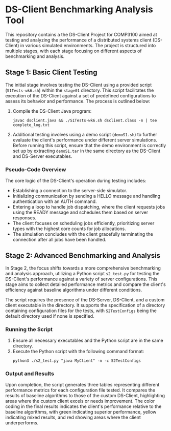 # DS-Client Benchmarking Analysis Tool

This repository contains a the DS-Client Project for COMP3100 aimed at testing and analyzing the performance of a distributed systems client (DS-Client) in various simulated environments. The project is structured into multiple stages, with each stage focusing on different aspects of benchmarking and analysis.

## Stage 1: Basic Client Testing

The initial stage involves testing the DS-Client using a provided script (`S1Tests-wk6.sh`) within the `stage01` directory. This script facilitates the execution of the DS-Client against a set of predefined configurations to assess its behavior and performance. The process is outlined below:

1. Compile the DS-Client Java program:
   ```
   javac dsclient.java && ./S1Tests-wk6.sh dsclient.class -n | tee complete_log.txt
   ```

2. Additional testing involves using a demo script (`demoS1.sh`) to further evaluate the client's performance under different server simulations. Before running this script, ensure that the demo environment is correctly set up by extracting `demoS1.tar` in the same directory as the DS-Client and DS-Server executables.

### Pseudo-Code Overview

The core logic of the DS-Client's operation during testing includes:

- Establishing a connection to the server-side simulator.
- Initializing communication by sending a HELLO message and handling authentication with an AUTH command.
- Entering a loop to handle job dispatching, where the client requests jobs using the READY message and schedules them based on server responses.
- The client focuses on scheduling jobs efficiently, prioritizing server types with the highest core counts for job allocations.
- The simulation concludes with the client gracefully terminating the connection after all jobs have been handled.

## Stage 2: Advanced Benchmarking and Analysis

In Stage 2, the focus shifts towards a more comprehensive benchmarking and analysis approach, utilizing a Python script `s2_test.py` for testing the DS-Client's performance against a variety of server configurations. This stage aims to collect detailed performance metrics and compare the client's efficiency against baseline algorithms under different conditions.

The script requires the presence of the DS-Server, DS-Client, and a custom client executable in the directory. It supports the specification of a directory containing configuration files for the tests, with `S2TestConfigs` being the default directory used if none is specified.

### Running the Script

1. Ensure all necessary executables and the Python script are in the same directory.
2. Execute the Python script with the following command format:
   ```
   python3 ./s2_test.py "java MyClient" -n -c S2TestConfigs
   ```

### Output and Results

Upon completion, the script generates three tables representing different performance metrics for each configuration file tested. It compares the results of baseline algorithms to those of the custom DS-Client, highlighting areas where the custom client excels or needs improvement. The color coding in the final results indicates the client's performance relative to the baseline algorithms, with green indicating superior performance, yellow indicating mixed results, and red showing areas where the client underperforms.
